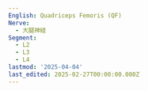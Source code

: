 ```yaml
---
English: Quadriceps Femoris (QF)
Nerve:
  - 大腿神経
Segment:
  - L2
  - L3
  - L4
lastmod: '2025-04-04'
last_edited: 2025-02-27T00:00:00.000Z
---
```



